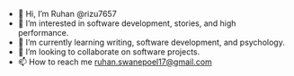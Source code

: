 - 👋 Hi, I’m Ruhan @rizu7657
- 👀 I’m interested in software development, stories, and high performance.
- 🌱 I’m currently learning writing, software development, and psychology.
- 💞️ I’m looking to collaborate on software projects.
- 📫 How to reach me ruhan.swanepoel17@gmail.com

<!---
rizu7657/rizu7657 is a ✨ special ✨ repository because its `README.md` (this file) appears on your GitHub profile.
You can click the Preview link to take a look at your changes.
--->
